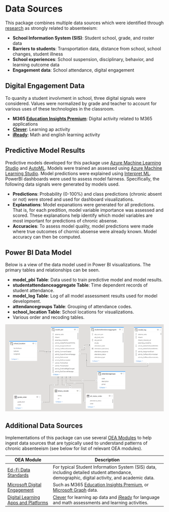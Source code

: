 
# Data Sources

This package combines multiple data sources which were identified through [research](https://github.com/microsoft/OpenEduAnalytics/blob/main/packages/Chronic_Absenteeism/docs/OEA%20Chronic%20Abs%20Package%20-%20Use%20Case%20Doc.pdf) as strongly related to absenteeism: 
* **School Information System (SIS)**: Student school, grade, and roster data
* **Barriers to students**: Transportation data, distance from school, school changes, student illness
* **School experiences**: School suspension, disciplinary, behavior, and learning outcome data
* **Engagement data**: School attendance, digital engagement

## Digital Engagement Data

To quanity a student involvment in school, three digital signals were considered. Values were normalized by grade and teacher to account for various uses of these technologies in the classroom.
* **M365 [Education Insights Premium](https://github.com/microsoft/OpenEduAnalytics/tree/main/modules/Microsoft_Data/Microsoft_Education_Insights_Premium)**: Digital activity related to M365 applications
* **[Clever](https://github.com/microsoft/OpenEduAnalytics/tree/main/modules/Digital_Learning_Apps_and_Platforms/Clever)**: Learning ap activity
* **[iReady](https://github.com/microsoft/OpenEduAnalytics/tree/main/modules/Digital_Learning_Apps_and_Platforms/iReady)**: Math and english learning activity

## Predictive Model Results

Predictive models developed for this package use [Azure Machine Learning Studio](https://docs.microsoft.com/en-us/azure/machine-learning/overview-what-is-machine-learning-studio) and [AutoML](https://www.automl.org/automl/). Models were trained an assessed using [Azure Machine Learning Studio](https://docs.microsoft.com/en-us/azure/machine-learning/overview-what-is-machine-learning-studio). Model predictions were explained using [Interpret ML](https://interpret.ml/). PowerBI dashboards were used to assess model fairness. Specifically, the following data signals were generated by models used.
* **Predictions**: Probability (0-100%) and class predictions (chronic absent or not) were stored and used for dashboard visualizations.
* **Explanations**: Model expanations were generated for all predictions. That is, for each predition, model variable importance was assessed and scored. These explanations help identify which model variables are most important for predictions of chronic absense. 
* **Accuracies**: To assess model quality, model predictions were made where true outcomes of chornic absense were already known. Model accuracy can then be computed.

## Power BI Data Model

Below is a view of the data model used in Power BI visualizations. The primary tables and relationships can be seen.
* **model_pbi Table**: Data used to train predictive model and model results.
* **studentattendanceaggregate Table**: Time dependent records of student attendance.
* **model_log Table**: Log of all model assessment results used for model development.
* **attendancegroups Table**: Grouping of attendance codes.
* **school_location Table**: School locations for visualizations.
* Various order and recoding tables.

![](packages/Chronic_Absenteeism/docs/images/powerBiDataModel.png)

## Additional Data Sources

Implementations of this package can use several [OEA Modules](https://github.com/microsoft/OpenEduAnalytics/tree/main/modules) to help ingest data sources that are typically used to understand patterns of chronic absenteeism (see below for list of relevant OEA modules).  

| OEA Module | Description |
| --- | --- |
| [Ed-Fi Data Standards](https://github.com/microsoft/OpenEduAnalytics/tree/main/modules/Education_Data_Standards/Ed-Fi) | For typical Student Information System (SIS) data, including detailed student attendance, demographic, digital activity, and academic data. |
| [Microsoft Digital Engagement](https://github.com/microsoft/OpenEduAnalytics/tree/main/modules/Microsoft_Data) | Such as M365 [Education Insights Premium](https://github.com/microsoft/OpenEduAnalytics/tree/main/modules/Microsoft_Data/Microsoft_Education_Insights_Premium), or [Microsoft Graph](https://github.com/microsoft/OpenEduAnalytics/tree/main/modules/Microsoft_Data/Microsoft_Graph) data. |
| [Digital Learning Apps and Platforms](https://github.com/microsoft/OpenEduAnalytics/tree/main/modules/Digital_Learning_Apps_and_Platforms) | [Clever](https://github.com/microsoft/OpenEduAnalytics/tree/main/modules/Digital_Learning_Apps_and_Platforms/Clever) for learning ap data and [iReady](https://github.com/microsoft/OpenEduAnalytics/tree/main/modules/Digital_Learning_Apps_and_Platforms/iReady) for language and math assessments and learning activities. |

